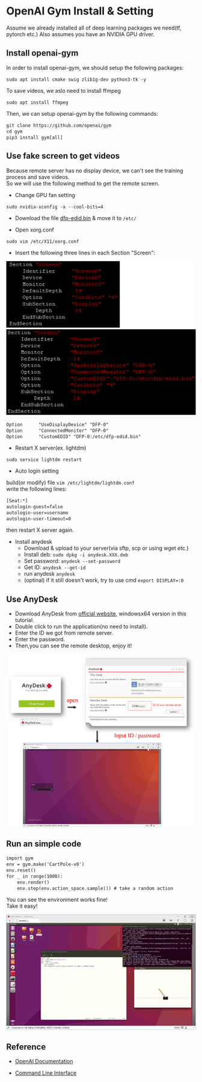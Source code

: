 # OpenAI Gym Install & Setting

Assume we already installed all of deep learning packages we need(tf, pytorch etc.) Also assumes you have an NVIDIA GPU driver. 


## Install openai-gym


In order to install openai-gym, we should setup the following packages:

```
sudo apt install cmake swig zlib1g-dev python3-tk -y
```

To save videos, we aslo need to install ffmpeg

```
sudo apt install ffmpeg
```

Then, we can setup openai-gym by the following commands:

```
git clone https://github.com/openai/gym
cd gym
pip3 install gym[all]
```

## Use fake screen to get videos


Because remote server has no display device, we can't see the training process and save videos.  
So we will use the following method to get the remote screen.


- Change GPU fan setting

```
sudo nvidia-xconfig -a --cool-bits=4
```


- Download the file [dfp-edid.bin][1] & move it to ``/etc/``

- Open xorg.conf

```
sudo vim /etc/X11/xorg.conf
```

- Insert the following three lines in each Section "Screen":

![screen][2]

```
Option      "UseDisplayDevice" "DFP-0"
Option      "ConnectedMonitor" "DFP-0"
Option      "CustomEDID" "DFP-0:/etc/dfp-edid.bin"

```

- Restart X server(ex. lightdm)

```
sudo service lightdm restart
```

- Auto login setting

bulid(or modify) file ``vim /etc/lightdm/lightdm.conf``  
write the following lines:

```
[Seat:*]
autologin-guest=false
autologin-user=username
autologin-user-timeout=0
```
then restart X server again.

- Install anydesk
    - Download & upload to your server(via sftp, scp or using wget etc.)
    - Install deb: ``sudo dpkg -i anydesk.XXX.deb``
    - Set password: ``anydesk --set-password``
    - Get ID: ``anydesk --get-id``
    - run anydesk ``anydesk``
    - (optinal) if it still doesn't work, try to use cmd ``export DISPLAY=:0``


## Use AnyDesk


- Download AnyDesk from [official website][3], windowsx64 version in this tutorial.  
- Double click to run the application(no need to install).
- Enter the ID we got from remote server.
- Enter the password.
- Then,you can see the remote desktop, enjoy it!

![anydesk][4]


## Run an simple code

```
import gym
env = gym.make('CartPole-v0')
env.reset()
for _ in range(1000):
    env.render()
    env.step(env.action_space.sample()) # take a random action
```

You can see the environment works fine!  
Take it easy!


![run][5]

## Reference


- [OpenAI Documentation][6]
- [Command Line Interface][7]


  [1]: https://1drv.ms/u/s!AiF_YAjgP2iqmUKHkH7t8lzlz9aO
  [2]: ./img/screen.png
  [3]: https://anydesk.com/platforms
  [4]: ./img/anydesk.png
  [5]: ./img/run.png
  [6]: https://gym.openai.com/docs/
  [7]: http://support.anydesk.com/knowledgebase/articles/441867-command-line-interface
